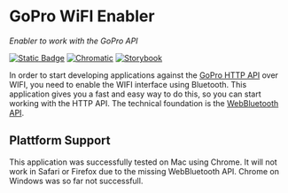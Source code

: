 # GoPro WiFI Enabler
*Enabler to work with the GoPro API*


[![Static Badge](https://img.shields.io/badge/Go%20to%20app-black?logo=github)](https://axeljaeger.github.io/goprowifienabler/)
[![Chromatic](https://github.com/axeljaeger/goprowifienabler/actions/workflows/chromatic.yaml/badge.svg)](https://github.com/axeljaeger/goprowifienabler/actions/workflows/chromatic.yaml)
[![Storybook](https://img.shields.io/badge/storybook-26077C?logo=storybook&logoColor=%23ffffff&labelColor=%23E06A8C)](https://main--64f774d623d944150305ccd4.chromatic.com/)

In order to start developing applications against the [GoPro HTTP API](https://gopro.github.io/OpenGoPro/http) over WIFI, you need to enable the WIFI interface using Bluetooth. This application gives you a fast and easy way to do this, so you can start working with the HTTP API. The technical foundation is the [WebBluetooth API](https://developer.mozilla.org/en-US/docs/Web/API/Web_Bluetooth_API).

## Plattform Support ##
This application was successfully tested on Mac using Chrome. It will not work in Safari or Firefox due to the missing WebBluetooth API. Chrome on Windows was so far not successfull.
